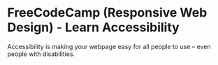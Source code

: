 # FreeCodeCamp (Responsive Web Design) - Learn Accessibility

Accessibility is making your webpage easy for all people to use – even people with disabilities.
